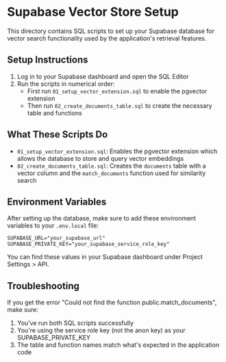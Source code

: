 # Supabase Vector Store Setup

This directory contains SQL scripts to set up your Supabase database for vector search functionality used by the application's retrieval features.

## Setup Instructions

1. Log in to your Supabase dashboard and open the SQL Editor
2. Run the scripts in numerical order:
   - First run `01_setup_vector_extension.sql` to enable the pgvector extension
   - Then run `02_create_documents_table.sql` to create the necessary table and functions

## What These Scripts Do

- `01_setup_vector_extension.sql`: Enables the pgvector extension which allows the database to store and query vector embeddings
- `02_create_documents_table.sql`: Creates the `documents` table with a vector column and the `match_documents` function used for similarity search

## Environment Variables

After setting up the database, make sure to add these environment variables to your `.env.local` file:

```
SUPABASE_URL="your_supabase_url"
SUPABASE_PRIVATE_KEY="your_supabase_service_role_key"
```

You can find these values in your Supabase dashboard under Project Settings > API.

## Troubleshooting

If you get the error "Could not find the function public.match_documents", make sure:
1. You've run both SQL scripts successfully
2. You're using the service role key (not the anon key) as your SUPABASE_PRIVATE_KEY
3. The table and function names match what's expected in the application code